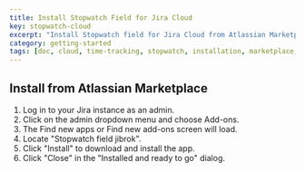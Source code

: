 ```yaml
---
title: Install Stopwatch Field for Jira Cloud
key: stopwatch-cloud
excerpt: "Install Stopwatch field for Jira Cloud from Atlassian Marketplace with step-by-step admin installation and setup instructions."
category: getting-started
tags: [doc, cloud, time-tracking, stopwatch, installation, marketplace, setup]
---
```



## Install from Atlassian Marketplace


1. Log in to your Jira instance as an admin.
2. Click on the admin dropdown menu and choose Add-ons.
3. The Find new apps or Find new add-ons screen will load.
4. Locate "Stopwatch field jibrok".
5. Click "Install" to download and install the app.
6. Click "Close" in the "Installed and ready to go" dialog.


